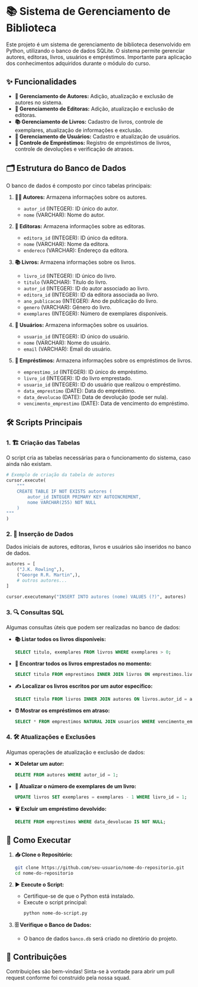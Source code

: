 # 📚 Sistema de Gerenciamento de Biblioteca

Este projeto é um sistema de gerenciamento de biblioteca desenvolvido em Python, utilizando o banco de dados SQLite. O sistema permite gerenciar autores, editoras, livros, usuários e empréstimos. Importante para aplicação dos conhecimentos adquiridos durante o módulo do curso.

## ✨ Funcionalidades

- **📖 Gerenciamento de Autores:** Adição, atualização e exclusão de autores no sistema.
- **🏢 Gerenciamento de Editoras:** Adição, atualização e exclusão de editoras.
- **📚 Gerenciamento de Livros:** Cadastro de livros, controle de exemplares, atualização de informações e exclusão.
- **👥 Gerenciamento de Usuários:** Cadastro e atualização de usuários.
- **🔄 Controle de Empréstimos:** Registro de empréstimos de livros, controle de devoluções e verificação de atrasos.

## 🗂️ Estrutura do Banco de Dados

O banco de dados é composto por cinco tabelas principais:

1. **👨‍💼 Autores:** Armazena informações sobre os autores.
   - `autor_id` (INTEGER): ID único do autor.
   - `nome` (VARCHAR): Nome do autor.

2. **🏢 Editoras:** Armazena informações sobre as editoras.
   - `editora_id` (INTEGER): ID único da editora.
   - `nome` (VARCHAR): Nome da editora.
   - `endereco` (VARCHAR): Endereço da editora.

3. **📚 Livros:** Armazena informações sobre os livros.
   - `livro_id` (INTEGER): ID único do livro.
   - `titulo` (VARCHAR): Título do livro.
   - `autor_id` (INTEGER): ID do autor associado ao livro.
   - `editora_id` (INTEGER): ID da editora associada ao livro.
   - `ano_publicacao` (INTEGER): Ano de publicação do livro.
   - `genero` (VARCHAR): Gênero do livro.
   - `exemplares` (INTEGER): Número de exemplares disponíveis.

4. **👤 Usuários:** Armazena informações sobre os usuários.
   - `usuario_id` (INTEGER): ID único do usuário.
   - `nome` (VARCHAR): Nome do usuário.
   - `email` (VARCHAR): Email do usuário.

5. **🔄 Empréstimos:** Armazena informações sobre os empréstimos de livros.
   - `emprestimo_id` (INTEGER): ID único do empréstimo.
   - `livro_id` (INTEGER): ID do livro emprestado.
   - `usuario_id` (INTEGER): ID do usuário que realizou o empréstimo.
   - `data_emprestimo` (DATE): Data do empréstimo.
   - `data_devolucao` (DATE): Data de devolução (pode ser nula).
   - `vencimento_emprestimo` (DATE): Data de vencimento do empréstimo.

## 🛠️ Scripts Principais

### 1. 🏗️ Criação das Tabelas

O script cria as tabelas necessárias para o funcionamento do sistema, caso ainda não existam.

```python
# Exemplo de criação da tabela de autores
cursor.execute(
    """
    CREATE TABLE IF NOT EXISTS autores (
        autor_id INTEGER PRIMARY KEY AUTOINCREMENT,
        nome VARCHAR(255) NOT NULL
    )
"""
)
```

### 2. 📝 Inserção de Dados

Dados iniciais de autores, editoras, livros e usuários são inseridos no banco de dados.

```python
autores = [
    ("J.K. Rowling",),
    ("George R.R. Martin",),
    # outros autores...
]

cursor.executemany("INSERT INTO autores (nome) VALUES (?)", autores)
```

### 3. 🔍 Consultas SQL

Algumas consultas úteis que podem ser realizadas no banco de dados:

- **📚 Listar todos os livros disponíveis:**
  ```sql
  SELECT titulo, exemplares FROM livros WHERE exemplares > 0;
  ```

- **🔄 Encontrar todos os livros emprestados no momento:**
  ```sql
  SELECT titulo FROM emprestimos INNER JOIN livros ON emprestimos.livro_id = livros.livro_id;
  ```

- **✍️ Localizar os livros escritos por um autor específico:**
  ```sql
  SELECT titulo FROM livros INNER JOIN autores ON livros.autor_id = autores.autor_id WHERE autores.nome = 'Stephen King';
  ```

- **⏰ Mostrar os empréstimos em atraso:**
  ```sql
  SELECT * FROM emprestimos NATURAL JOIN usuarios WHERE vencimento_emprestimo < date('now') AND data_devolucao IS NULL;
  ```

### 4. 🛠️ Atualizações e Exclusões

Algumas operações de atualização e exclusão de dados:

- **❌ Deletar um autor:**
  ```sql
  DELETE FROM autores WHERE autor_id = 1;
  ```

- **🔄 Atualizar o número de exemplares de um livro:**
  ```sql
  UPDATE livros SET exemplares = exemplares - 1 WHERE livro_id = 1;
  ```

- **🗑️ Excluir um empréstimo devolvido:**
  ```sql
  DELETE FROM emprestimos WHERE data_devolucao IS NOT NULL;
  ```

## 🚀 Como Executar

1. **📥 Clone o Repositório:**
   ```bash
   git clone https://github.com/seu-usuario/nome-do-repositorio.git
   cd nome-do-repositorio
   ```

2. **▶️ Execute o Script:**
   - Certifique-se de que o Python está instalado.
   - Execute o script principal:
     ```bash
     python nome-do-script.py
     ```

3. **🗄️ Verifique o Banco de Dados:**
   - O banco de dados `banco.db` será criado no diretório do projeto.

## 🤝 Contribuições

Contribuições são bem-vindas! Sinta-se à vontade para abrir um pull request conforme foi construido pela nossa squad.
